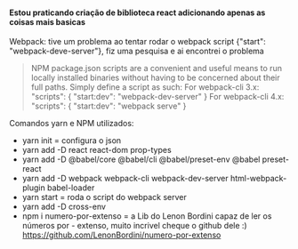 #### Estou praticando criação de biblioteca react adicionando apenas as coisas mais basicas

Webpack: tive um problema ao tentar rodar o webpack script {"start": "webpack-deve-server"}, fiz uma pesquisa e ai encontrei o problema

>NPM package.json scripts are a convenient and useful means to run locally installed binaries without having to be concerned about their full paths. Simply define a script as such:
>For webpack-cli 3.x: "scripts": { "start:dev": "webpack-dev-server" } 
>For webpack-cli 4.x: "scripts": { "start:dev": "webpack serve" }



Comandos yarn e NPM utilizados:
- yarn init = configura o json 
- yarn add -D react react-dom prop-types 
- yarn add -D @babel/core @babel/cli @babel/preset-env @babel preset-react 
- yarn add -D webpack webpack-cli webpack-dev-server html-webpack-plugin babel-loader 
- yarn start = roda o script do webpack server 
- yarn add -D cross-env
- npm i numero-por-extenso = a Lib do Lenon Bordini capaz de ler os números por - extenso, muito incrivel cheque o github dele :) https://github.com/LenonBordini/numero-por-extenso 
